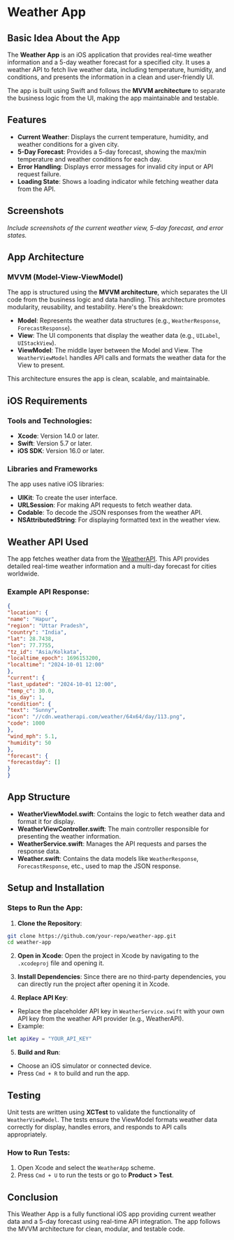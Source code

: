 # Weather App

## Basic Idea About the App
The **Weather App** is an iOS application that provides real-time weather information and a 5-day weather forecast for a specified city. It uses a weather API to fetch live weather data, including temperature, humidity, and conditions, and presents the information in a clean and user-friendly UI.

The app is built using Swift and follows the **MVVM architecture** to separate the business logic from the UI, making the app maintainable and testable.

## Features
- **Current Weather**: Displays the current temperature, humidity, and weather conditions for a given city.
- **5-Day Forecast**: Provides a 5-day forecast, showing the max/min temperature and weather conditions for each day.
- **Error Handling**: Displays error messages for invalid city input or API request failure.
- **Loading State**: Shows a loading indicator while fetching weather data from the API.

## Screenshots
*Include screenshots of the current weather view, 5-day forecast, and error states.*

## App Architecture

### MVVM (Model-View-ViewModel)
The app is structured using the **MVVM architecture**, which separates the UI code from the business logic and data handling. This architecture promotes modularity, reusability, and testability. Here's the breakdown:

- **Model**: Represents the weather data structures (e.g., `WeatherResponse`, `ForecastResponse`).
- **View**: The UI components that display the weather data (e.g., `UILabel`, `UIStackView`).
- **ViewModel**: The middle layer between the Model and View. The `WeatherViewModel` handles API calls and formats the weather data for the View to present.

This architecture ensures the app is clean, scalable, and maintainable.

## iOS Requirements

### Tools and Technologies:
- **Xcode**: Version 14.0 or later.
- **Swift**: Version 5.7 or later.
- **iOS SDK**: Version 16.0 or later.

### Libraries and Frameworks
The app uses native iOS libraries:
- **UIKit**: To create the user interface.
- **URLSession**: For making API requests to fetch weather data.
- **Codable**: To decode the JSON responses from the weather API.
- **NSAttributedString**: For displaying formatted text in the weather view.

## Weather API Used

The app fetches weather data from the [WeatherAPI](https://www.weatherapi.com/). This API provides detailed real-time weather information and a multi-day forecast for cities worldwide.

### Example API Response:
```json
{
"location": {
"name": "Hapur",
"region": "Uttar Pradesh",
"country": "India",
"lat": 28.7438,
"lon": 77.7755,
"tz_id": "Asia/Kolkata",
"localtime_epoch": 1696153200,
"localtime": "2024-10-01 12:00"
},
"current": {
"last_updated": "2024-10-01 12:00",
"temp_c": 30.0,
"is_day": 1,
"condition": {
"text": "Sunny",
"icon": "//cdn.weatherapi.com/weather/64x64/day/113.png",
"code": 1000
},
"wind_mph": 5.1,
"humidity": 50
},
"forecast": {
"forecastday": []
}
}
```

## App Structure

- **WeatherViewModel.swift**: Contains the logic to fetch weather data and format it for display.
- **WeatherViewController.swift**: The main controller responsible for presenting the weather information.
- **WeatherService.swift**: Manages the API requests and parses the response data.
- **Weather.swift**: Contains the data models like `WeatherResponse`, `ForecastResponse`, etc., used to map the JSON response.

## Setup and Installation

### Steps to Run the App:

1. **Clone the Repository**:
```bash
git clone https://github.com/your-repo/weather-app.git
cd weather-app
```

2. **Open in Xcode**:
Open the project in Xcode by navigating to the `.xcodeproj` file and opening it.

3. **Install Dependencies**:
Since there are no third-party dependencies, you can directly run the project after opening it in Xcode.

4. **Replace API Key**:
- Replace the placeholder API key in `WeatherService.swift` with your own API key from the weather API provider (e.g., WeatherAPI).
- Example:
```swift
let apiKey = "YOUR_API_KEY"
```

5. **Build and Run**:
- Choose an iOS simulator or connected device.
- Press `Cmd + R` to build and run the app.

## Testing

Unit tests are written using **XCTest** to validate the functionality of `WeatherViewModel`. The tests ensure the ViewModel formats weather data correctly for display, handles errors, and responds to API calls appropriately.

### How to Run Tests:
1. Open Xcode and select the `WeatherApp` scheme.
2. Press `Cmd + U` to run the tests or go to **Product > Test**.

## Conclusion

This Weather App is a fully functional iOS app providing current weather data and a 5-day forecast using real-time API integration. The app follows the MVVM architecture for clean, modular, and testable code.
